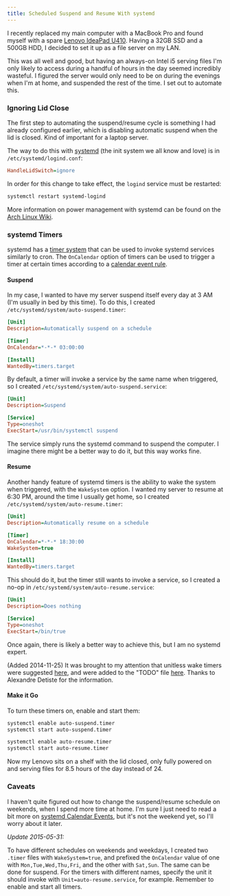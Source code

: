 ```yaml
---
title: Scheduled Suspend and Resume With systemd
---
```


I recently replaced my main computer with a MacBook Pro and found myself
with a spare [Lenovo IdeaPad U410][u410]. Having a 32GB SSD and a 500GB
HDD, I decided to set it up as a file server on my LAN.

This was all well and good, but having an always-on Intel i5 serving
files I'm only likely to access during a handful of hours in the day
seemed incredibly wasteful. I figured the server would only need to be
on during the evenings when I'm at home, and suspended the rest of the
time. I set out to automate this.

 [u410]: http://shop.lenovo.com/us/en/laptops/ideapad/u-series/u410/

### Ignoring Lid Close

The first step to automating the suspend/resume cycle is something I had
already configured earlier, which is disabling automatic suspend when
the lid is closed. Kind of important for a laptop server.

The way to do this with [systemd][systemd] (the init system we all know and
love) is in `/etc/systemd/logind.conf`:

```ini
HandleLidSwitch=ignore
```

In order for this change to take effect, the `logind` service must be
restarted:

```sh
systemctl restart systemd-logind
```

More information on power management with systemd can be found on the
[Arch Linux Wiki][archpm].

 [systemd]: http://freedesktop.org/wiki/Software/systemd/
 [archpm]: https://wiki.archlinux.org/index.php/Shutdown_Pressing_Power_Button#Power_management_with_systemd

### systemd Timers

systemd has a [timer system][timers] that can be used to invoke systemd
services similarly to cron. The `OnCalendar` option of timers can be
used to trigger a timer at certain times according to a [calendar event
rule][events].

 [timers]: http://www.freedesktop.org/software/systemd/man/systemd.timer.html
 [events]: http://www.freedesktop.org/software/systemd/man/systemd.time.html#Calendar%20Events

#### Suspend

In my case, I wanted to have my server suspend itself every day at 3 AM
(I'm usually in bed by this time). To do this, I created
`/etc/systemd/system/auto-suspend.timer`:

```ini
[Unit]
Description=Automatically suspend on a schedule

[Timer]
OnCalendar=*-*-* 03:00:00

[Install]
WantedBy=timers.target
```

By default, a timer will invoke a service by the same name when
triggered, so I created `/etc/systemd/system/auto-suspend.service`:

```ini
[Unit]
Description=Suspend

[Service]
Type=oneshot
ExecStart=/usr/bin/systemctl suspend
```

The service simply runs the systemd command to suspend the computer. I
imagine there might be a better way to do it, but this way works fine.

#### Resume

Another handy feature of systemd timers is the ability to wake the
system when triggered, with the `WakeSystem` option. I wanted my server
to resume at 6:30 PM, around the time I usually get home, so I created
`/etc/systemd/system/auto-resume.timer`:

```ini
[Unit]
Description=Automatically resume on a schedule

[Timer]
OnCalendar=*-*-* 18:30:00
WakeSystem=true

[Install]
WantedBy=timers.target
```

This should do it, but the timer still wants to invoke a service, so I
created a no-op in `/etc/systemd/system/auto-resume.service`:

```ini
[Unit]
Description=Does nothing

[Service]
Type=oneshot
ExecStart=/bin/true
```

Once again, there is likely a better way to achieve this, but I am no
systemd expert.

(Added 2014-11-25) It was brought to my attention that unitless wake
timers were suggested [here][unitless-mail], and were added to the
"TODO" file [here][unitless-commit]. Thanks to Alexandre Detiste for the
information.

 [unitless-mail]: https://www.mail-archive.com/systemd-devel@lists.freedesktop.org/msg23910.html
 [unitless-commit]: https://github.com/systemd/systemd/commit/8483d73ff158ee0d51ccbba09a470cc6ae9b071a

#### Make it Go

To turn these timers on, enable and start them:

```sh
systemctl enable auto-suspend.timer
systemctl start auto-suspend.timer

systemctl enable auto-resume.timer
systemctl start auto-resume.timer
```

Now my Lenovo sits on a shelf with the lid closed, only fully powered on
and serving files for 8.5 hours of the day instead of 24.

### Caveats

I haven't quite figured out how to change the suspend/resume schedule on
weekends, when I spend more time at home. I'm sure I just need to read a
bit more on [systemd Calendar Events][events], but it's not the weekend
yet, so I'll worry about it later.

*Update 2015-05-31:*

To have different schedules on weekends and weekdays, I created two `.timer`
files with `WakeSystem=true`, and prefixed the `OnCalendar` value of one with
`Mon,Tue,Wed,Thu,Fri`, and the other with `Sat,Sun`. The same can be done for
suspend. For the timers with different names, specify the unit it should invoke
with `Unit=auto-resume.service`, for example. Remember to enable and start all
timers.
